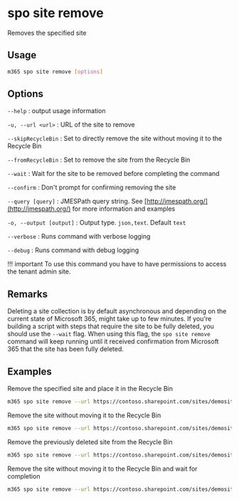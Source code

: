 # spo site remove

Removes the specified site

## Usage

```sh
m365 spo site remove [options]
```

## Options

`--help`
: output usage information

`-u, --url <url>`
: URL of the site to remove

`--skipRecycleBin`
: Set to directly remove the site without moving it to the Recycle Bin

`--fromRecycleBin`
: Set to remove the site from the Recycle Bin

`--wait`
: Wait for the site to be removed before completing the command

`--confirm`
: Don't prompt for confirming removing the site

`--query [query]`
: JMESPath query string. See [http://jmespath.org/](http://jmespath.org/) for more information and examples

`-o, --output [output]`
: Output type. `json,text`. Default `text`

`--verbose`
: Runs command with verbose logging

`--debug`
: Runs command with debug logging

!!! important
    To use this command you have to have permissions to access the tenant admin site.

## Remarks

Deleting a site collection is by default asynchronous and depending on the current state of Microsoft 365, might take up to few minutes. If you're building a script with steps that require the site to be fully deleted, you should use the `--wait` flag. When using this flag, the `spo site remove` command will keep running until it received confirmation from Microsoft 365 that the site has been fully deleted.

## Examples

Remove the specified site and place it in the Recycle Bin

```sh
m365 spo site remove --url https://contoso.sharepoint.com/sites/demosite
```

Remove the site without moving it to the Recycle Bin

```sh
m365 spo site remove --url https://contoso.sharepoint.com/sites/demosite --skipRecycleBin
```

Remove the previously deleted site from the Recycle Bin

```sh
m365 spo site remove --url https://contoso.sharepoint.com/sites/demosite --fromRecycleBin
```

Remove the site without moving it to the Recycle Bin and wait for completion

```sh
m365 spo site remove --url https://contoso.sharepoint.com/sites/demosite --wait --skipRecycleBin
```
